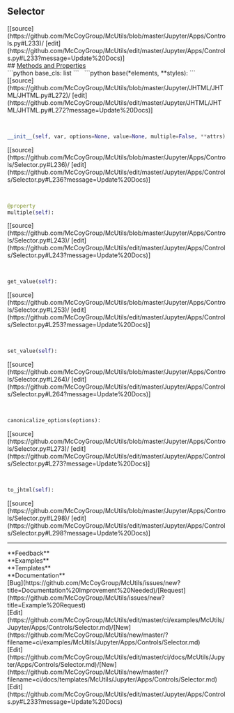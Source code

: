## <a id="McUtils.Jupyter.Apps.Controls.Selector">Selector</a> 

<div class="docs-source-link" markdown="1">
[[source](https://github.com/McCoyGroup/McUtils/blob/master/Jupyter/Apps/Controls.py#L233)/
[edit](https://github.com/McCoyGroup/McUtils/edit/master/Jupyter/Apps/Controls.py#L233?message=Update%20Docs)]
</div>









<div class="collapsible-section">
 <div class="collapsible-section collapsible-section-header" markdown="1">
## <a class="collapse-link" data-toggle="collapse" href="#methods" markdown="1"> Methods and Properties</a> <a class="float-right" data-toggle="collapse" href="#methods"><i class="fa fa-chevron-down"></i></a>
 </div>
 <div class="collapsible-section collapsible-section-body collapse show" id="methods" markdown="1">
 ```python
base_cls: list
```
<a id="McUtils.Jupyter.JHTML.JHTML.JHTML.Select" class="docs-object-method">&nbsp;</a> 
```python
base(*elements, **styles): 
```
<div class="docs-source-link" markdown="1">
[[source](https://github.com/McCoyGroup/McUtils/blob/master/Jupyter/JHTML/JHTML/JHTML.py#L272)/
[edit](https://github.com/McCoyGroup/McUtils/edit/master/Jupyter/JHTML/JHTML/JHTML.py#L272?message=Update%20Docs)]
</div>


<a id="McUtils.Jupyter.Apps.Controls.Selector.__init__" class="docs-object-method">&nbsp;</a> 
```python
__init__(self, var, options=None, value=None, multiple=False, **attrs): 
```
<div class="docs-source-link" markdown="1">
[[source](https://github.com/McCoyGroup/McUtils/blob/master/Jupyter/Apps/Controls/Selector.py#L236)/
[edit](https://github.com/McCoyGroup/McUtils/edit/master/Jupyter/Apps/Controls/Selector.py#L236?message=Update%20Docs)]
</div>


<a id="McUtils.Jupyter.Apps.Controls.Selector.multiple" class="docs-object-method">&nbsp;</a> 
```python
@property
multiple(self): 
```
<div class="docs-source-link" markdown="1">
[[source](https://github.com/McCoyGroup/McUtils/blob/master/Jupyter/Apps/Controls/Selector.py#L243)/
[edit](https://github.com/McCoyGroup/McUtils/edit/master/Jupyter/Apps/Controls/Selector.py#L243?message=Update%20Docs)]
</div>


<a id="McUtils.Jupyter.Apps.Controls.Selector.get_value" class="docs-object-method">&nbsp;</a> 
```python
get_value(self): 
```
<div class="docs-source-link" markdown="1">
[[source](https://github.com/McCoyGroup/McUtils/blob/master/Jupyter/Apps/Controls/Selector.py#L253)/
[edit](https://github.com/McCoyGroup/McUtils/edit/master/Jupyter/Apps/Controls/Selector.py#L253?message=Update%20Docs)]
</div>


<a id="McUtils.Jupyter.Apps.Controls.Selector.set_value" class="docs-object-method">&nbsp;</a> 
```python
set_value(self): 
```
<div class="docs-source-link" markdown="1">
[[source](https://github.com/McCoyGroup/McUtils/blob/master/Jupyter/Apps/Controls/Selector.py#L264)/
[edit](https://github.com/McCoyGroup/McUtils/edit/master/Jupyter/Apps/Controls/Selector.py#L264?message=Update%20Docs)]
</div>


<a id="McUtils.Jupyter.Apps.Controls.Selector.canonicalize_options" class="docs-object-method">&nbsp;</a> 
```python
canonicalize_options(options): 
```
<div class="docs-source-link" markdown="1">
[[source](https://github.com/McCoyGroup/McUtils/blob/master/Jupyter/Apps/Controls/Selector.py#L273)/
[edit](https://github.com/McCoyGroup/McUtils/edit/master/Jupyter/Apps/Controls/Selector.py#L273?message=Update%20Docs)]
</div>


<a id="McUtils.Jupyter.Apps.Controls.Selector.to_jhtml" class="docs-object-method">&nbsp;</a> 
```python
to_jhtml(self): 
```
<div class="docs-source-link" markdown="1">
[[source](https://github.com/McCoyGroup/McUtils/blob/master/Jupyter/Apps/Controls/Selector.py#L298)/
[edit](https://github.com/McCoyGroup/McUtils/edit/master/Jupyter/Apps/Controls/Selector.py#L298?message=Update%20Docs)]
</div>
 </div>
</div>












---


<div markdown="1" class="text-secondary">
<div class="container">
  <div class="row">
   <div class="col" markdown="1">
**Feedback**   
</div>
   <div class="col" markdown="1">
**Examples**   
</div>
   <div class="col" markdown="1">
**Templates**   
</div>
   <div class="col" markdown="1">
**Documentation**   
</div>
   <div class="col" markdown="1">
   
</div>
   <div class="col" markdown="1">
   
</div>
   <div class="col" markdown="1">
   
</div>
</div>
  <div class="row">
   <div class="col" markdown="1">
[Bug](https://github.com/McCoyGroup/McUtils/issues/new?title=Documentation%20Improvement%20Needed)/[Request](https://github.com/McCoyGroup/McUtils/issues/new?title=Example%20Request)   
</div>
   <div class="col" markdown="1">
[Edit](https://github.com/McCoyGroup/McUtils/edit/master/ci/examples/McUtils/Jupyter/Apps/Controls/Selector.md)/[New](https://github.com/McCoyGroup/McUtils/new/master/?filename=ci/examples/McUtils/Jupyter/Apps/Controls/Selector.md)   
</div>
   <div class="col" markdown="1">
[Edit](https://github.com/McCoyGroup/McUtils/edit/master/ci/docs/McUtils/Jupyter/Apps/Controls/Selector.md)/[New](https://github.com/McCoyGroup/McUtils/new/master/?filename=ci/docs/templates/McUtils/Jupyter/Apps/Controls/Selector.md)   
</div>
   <div class="col" markdown="1">
[Edit](https://github.com/McCoyGroup/McUtils/edit/master/Jupyter/Apps/Controls.py#L233?message=Update%20Docs)   
</div>
   <div class="col" markdown="1">
   
</div>
   <div class="col" markdown="1">
   
</div>
   <div class="col" markdown="1">
   
</div>
</div>
</div>
</div>